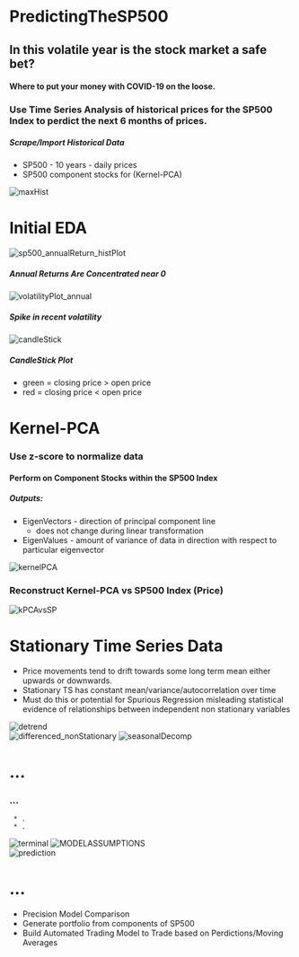 # PredictingTheSP500

## In this volatile year is the stock market a safe bet?
#### Where to put your money with COVID-19 on the loose.  


### Use Time Series Analysis of historical prices for the SP500 Index to perdict the next 6 months of prices.
##### Scrape/Import Historical Data
* SP500 - 10 years - daily prices
* SP500 component stocks for (Kernel-PCA)

![maxHist](src/images/SP500_MAX_HISTORY_TS.png)


# Initial EDA

![sp500_annualReturn_histPlot](src/images/sp500_annualReturn_histPlot.png)  
##### Annual Returns Are Concentrated near 0

![volatilityPlot_annual](src/images/volatilityPlot_annual.png)              
##### Spike in recent volatility

![candleStick](src/images/candleStick.png)
##### CandleStick Plot
* green = closing price > open price
* red = closing price < open price

# Kernel-PCA
### Use z-score to normalize data
#### Perform on Component Stocks within the SP500 Index
##### Outputs:
* EigenVectors - direction of principal component line 
    - does not change during linear transformation
* EigenValues - amount of variance of data in direction with respect to particular eigenvector

![kernelPCA](src/images/kernelPCA.png)
 


### Reconstruct Kernel-PCA vs SP500 Index (Price)
![kPCAvsSP](src/images/kPCAvsSP.png)  


# Stationary Time Series Data
* Price movements tend to drift towards some long term mean either upwards or downwards.
* Stationary TS has constant mean/variance/autocorrelation over time
* Must do this or potential for Spurious Regression  misleading statistical evidence of relationships between independent non stationary variables

![detrend](src/images/detrend.png)                    
![differenced_nonStationary](src/images/differenced_nonStationary.png)
![seasonalDecomp](src/images/seasonalDecomp.png)      


# ...
### ...
     * .
     * .


![terminal](src/images/terminal.png) 
![MODELASSUMPTIONS](src/images/MODELASSUMPTIONS.png)   
![prediction](src/images/prediction.png)   

# ...
* Precision Model Comparison
* Generate portfolio from components of SP500
* Build Automated Trading Model to Trade based on Perdictions/Moving Averages
